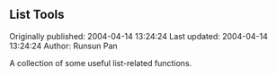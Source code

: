 ## List Tools

Originally published: 2004-04-14 13:24:24
Last updated: 2004-04-14 13:24:24
Author: Runsun Pan

A collection of some useful list-related functions.